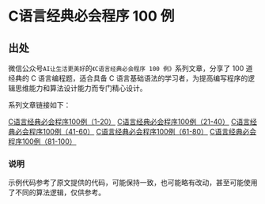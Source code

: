 # C语言经典必会程序 100 例

## 出处

微信公众号`AI让生活更美好`的`《C语言经典必会程序 100 例》`系列文章，分享了 100 道经典的 C 语言编程题，适合具备 C 语言基础语法的学习者，为提高编写程序的逻辑思维能力和算法设计能力而专门精心设计。

系列文章链接如下：

[C语言经典必会程序100例（1-20）](https://mp.weixin.qq.com/s/1j_BlgqPSlz4Cg1fErO66g)
[C语言经典必会程序100例（21-40）](https://mp.weixin.qq.com/s/FXXIKgYybPoHZg5fN5TaFA)
[C语言经典必会程序100例（41-60）](https://mp.weixin.qq.com/s/5gJwrrYU6gtkj3eljqqWLw)
[C语言经典必会程序100例（61-80）](https://mp.weixin.qq.com/s/ierpUqyCj2kYzF56tAYyrw)
[C语言经典必会程序100例（81-100）](https://mp.weixin.qq.com/s/Icw0wzytEqUxvNIi3uDcKw)

### 说明

示例代码参考了原文提供的代码，可能保持一致，也可能略有改动，甚至可能使用了不同的算法逻辑，仅供参考。
